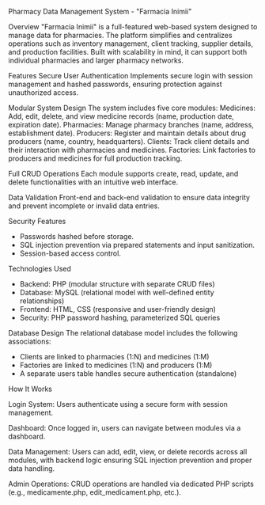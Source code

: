 Pharmacy Data Management System - "Farmacia Inimii"

Overview
"Farmacia Inimii" is a full-featured web-based system designed to manage data for pharmacies. The platform simplifies and centralizes operations such as inventory management, client tracking, supplier details, and production facilities. Built with scalability in mind, it can support both individual pharmacies and larger pharmacy networks.

Features
Secure User Authentication
Implements secure login with session management and hashed passwords, ensuring protection against unauthorized access.

Modular System Design
The system includes five core modules:
Medicines: Add, edit, delete, and view medicine records (name, production date, expiration date).
Pharmacies: Manage pharmacy branches (name, address, establishment date).
Producers: Register and maintain details about drug producers (name, country, headquarters).
Clients: Track client details and their interaction with pharmacies and medicines.
Factories: Link factories to producers and medicines for full production tracking.

Full CRUD Operations
Each module supports create, read, update, and delete functionalities with an intuitive web interface.

Data Validation
Front-end and back-end validation to ensure data integrity and prevent incomplete or invalid data entries.

Security Features

- Passwords hashed before storage.
- SQL injection prevention via prepared statements and input sanitization.
- Session-based access control.
  
Technologies Used
- Backend: PHP (modular structure with separate CRUD files)
- Database: MySQL (relational model with well-defined entity relationships)
- Frontend: HTML, CSS (responsive and user-friendly design)
- Security: PHP password hashing, parameterized SQL queries

Database Design
The relational database model includes the following associations:
- Clients are linked to pharmacies (1:N) and medicines (1:M)
- Factories are linked to medicines (1:N) and producers (1:M)
- A separate users table handles secure authentication (standalone)

  
How It Works

Login System:
Users authenticate using a secure form with session management.

Dashboard:
Once logged in, users can navigate between modules via a dashboard.

Data Management:
Users can add, edit, view, or delete records across all modules, with backend logic ensuring SQL injection prevention and proper data handling.

Admin Operations:
CRUD operations are handled via dedicated PHP scripts (e.g., medicamente.php, edit_medicament.php, etc.).

